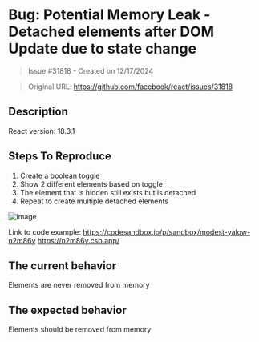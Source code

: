 # Bug: Potential Memory Leak - Detached elements after DOM Update due to state change

> Issue #31818 - Created on 12/17/2024

> Original URL: https://github.com/facebook/react/issues/31818

## Description

React version: 18.3.1

## Steps To Reproduce

1. Create a boolean toggle
2. Show 2 different elements based on toggle
3. The element that is hidden still exists but is detached
4. Repeat to create multiple detached elements

![image](https://github.com/user-attachments/assets/d4ee6f93-7766-4e05-a43e-c73aa3869fd8)

Link to code example:
https://codesandbox.io/p/sandbox/modest-yalow-n2m86y
https://n2m86y.csb.app/

## The current behavior
Elements are never removed from memory

## The expected behavior
Elements should be removed from memory
